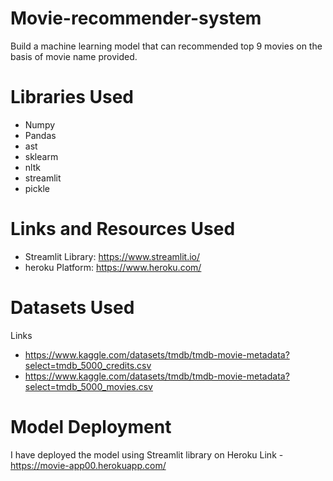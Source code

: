 # Movie-recommender-system
Build a machine learning model that can recommended top 9 movies on the basis of movie name provided.

# Libraries Used
- Numpy
- Pandas
- ast
- sklearm
- nltk
- streamlit
- pickle

# Links and Resources Used
- Streamlit Library: https://www.streamlit.io/
- heroku Platform: https://www.heroku.com/

# Datasets Used
Links
- https://www.kaggle.com/datasets/tmdb/tmdb-movie-metadata?select=tmdb_5000_credits.csv
- https://www.kaggle.com/datasets/tmdb/tmdb-movie-metadata?select=tmdb_5000_movies.csv

# Model Deployment
I have deployed the model using Streamlit library on Heroku 
Link - https://movie-app00.herokuapp.com/
